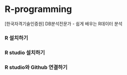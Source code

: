 # R-programming
[한국자격기술인증원] DB분석전문가 - 쉽게 배우는 R데이터 분석

### R 설치하기 

### R studio 설치하기 

### R studio와 Github 연결하기 
